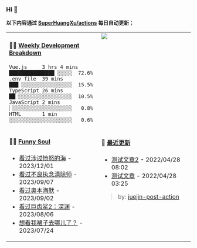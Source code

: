 
### Hi 👋

**以下内容通过 <a href="https://github.com/SuperHuangXu/SuperHuangXu/actions" target="_blank">SuperHuangXu/actions</a> 每日自动更新**；

<table width="800px">
<tr>
<td valign="top" width="50%">

#### 🏊‍♂️ <a href="https://gist.github.com/SuperHuangXu/d3e32e70ad1d22b5a3c5e8fc3c67dcc5" target="_blank">Weekly Development Breakdown</a>

```text
Vue.js     3 hrs 4 mins   ███████████████▏░░░░░  72.6%
.env file  39 mins        ███▏░░░░░░░░░░░░░░░░░  15.5%
TypeScript 26 mins        ██▏░░░░░░░░░░░░░░░░░░  10.5%
JavaScript 2 mins         ▏░░░░░░░░░░░░░░░░░░░░   0.8%
HTML       1 min          ░░░░░░░░░░░░░░░░░░░░░   0.6%
```

</td>
<td valign="top" width="50%">
<a href="https://github.com/SuperHuangXu">
  <img align="center" src="https://github-readme-stats.vercel.app/api/top-langs/?username=SuperHuangXu&layout=compact&theme=radical" />
</a>
</td>
</tr>
<tr>
<td valign="top" width="50%">

#### 🤾‍♂️ <a href="https://www.douban.com/people/135404786/" target="_blank">Funny Soul</a>

* <a href='http://movie.douban.com/subject/33456512/' target='_blank'>看过涉过愤怒的海</a> - 2023/12/01
* <a href='http://movie.douban.com/subject/35839999/' target='_blank'>看过不良执念清除师</a> - 2023/09/07
* <a href='http://movie.douban.com/subject/35593344/' target='_blank'>看过奥本海默</a> - 2023/09/02
* <a href='http://movie.douban.com/subject/34882958/' target='_blank'>看过巨齿鲨2：深渊</a> - 2023/08/06
* <a href='http://movie.douban.com/subject/30481876/' target='_blank'>想看我裙子去哪儿了？</a> - 2023/07/24

</td>
<td valign="top" width="50%">

#### 🤾‍ <a href="https://juejin.cn/user/4142615541064046" target="_blank">最近更新</a>
  * <a href='https://juejin.cn/post/7091561831067566117' target='_blank'>测试文章2</a> - 2022/04/28 08:02
* <a href='https://juejin.cn/post/7091490504222703652' target='_blank'>测试文章</a> - 2022/04/28 03:25

> by: [juejin-post-action](https://github.com/SuperHuangXu/juejin-post-action)

</td>
</tr>
</table>
